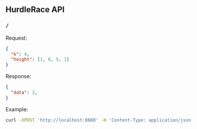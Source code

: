 ## HurdleRace API

### `/`

Request:
```json
{
  "k": 4,
  "height": [1, 6, 5, 1]
}
```

Response:
```json
{
  "data": 2,
}
```

Example:
```sh
curl -XPOST 'http://localhost:8080' -H 'Content-Type: application/json' --data '{"k": 4, "height": [1, 6, 5, 1]}'
```
